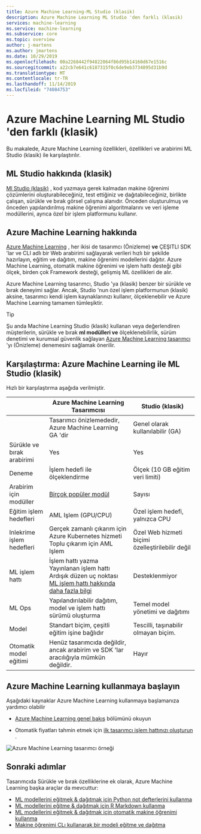 ```yaml
---
title: Azure Machine Learning-ML Studio (klasik)
description: Azure Machine Learning ML Studio 'den farklı (klasik)
services: machine-learning
ms.service: machine-learning
ms.subservice: core
ms.topic: overview
author: j-martens
ms.author: jmartens
ms.date: 10/29/2019
ms.openlocfilehash: 00a2268442f94822064f86d95b14160d67e1516c
ms.sourcegitcommit: a22cb7e641c6187315f0c6de9eb3734895d31b9d
ms.translationtype: MT
ms.contentlocale: tr-TR
ms.lasthandoff: 11/14/2019
ms.locfileid: "74084753"
---
```

# <a name="how-azure-machine-learning-differs-from-ml-studio-classic"></a>Azure Machine Learning ML Studio 'den farklı (klasik)

Bu makalede, Azure Machine Learning özellikleri, özellikleri ve arabirimi ML Studio (klasik) ile karşılaştırılır. 

## <a name="about-ml-studio-classic"></a>ML Studio hakkında (klasik)
[Ml Studio (klasik)](studio/what-is-ml-studio.md) , kod yazmaya gerek kalmadan makine öğrenimi çözümlerini oluşturabileceğiniz, test ettiğiniz ve dağıtabileceğiniz, birlikte çalışan, sürükle ve bırak görsel çalışma alanıdır. Önceden oluşturulmuş ve önceden yapılandırılmış makine öğrenimi algoritmalarını ve veri işleme modüllerini, ayrıca özel bir işlem platformunu kullanır.

## <a name="about-azure-machine-learning"></a>Azure Machine Learning hakkında

[Azure Machine Learning](service/overview-what-is-azure-ml.md) , her ikisi de tasarımcı (Önizleme) **ve** ÇEŞITLI SDK 'lar ve CLI adlı bir Web arabirimi sağlayarak verileri hızlı bir şekilde hazırlayın, eğitim ve dağıtım, makine öğrenimi modellerini dağıtır. Azure Machine Learning, otomatik makine öğrenimi ve işlem hattı desteği gibi ölçek, birden çok Framework desteği, gelişmiş ML özellikleri de alır.

Azure Machine Learning tasarımcı, Studio 'ya (klasik) benzer bir sürükle ve bırak deneyimi sağlar. Ancak, Studio 'nun özel işlem platformunun (klasik) aksine, tasarımcı kendi işlem kaynaklarınızı kullanır, ölçeklenebilir ve Azure Machine Learning tamamen tümleşiktir.  

> [!TIP]
> Şu anda Machine Learning Studio (klasik) kullanan veya değerlendiren müşterilerin, sürükle ve bırak __ml modülleri ve__ ölçeklenebilirlik, sürüm denetimi ve kurumsal güvenlik sağlayan [Azure Machine Learning tasarımcı](https://docs.microsoft.com/azure/machine-learning/service/ui-concept-visual-interface) 'yı (Önizleme) denemesini sağlamak önerilir.

## <a name="comparison-azure-machine-learning-vs-ml-studio-classic"></a>Karşılaştırma: Azure Machine Learning ile ML Studio (klasik)

Hızlı bir karşılaştırma aşağıda verilmiştir.

||  Azure Machine Learning Tasarımcısı|Studio (klasik) |
|---| --- | --- |
||Tasarımcı önizlemededir, Azure Machine Learning GA 'dir|Genel olarak kullanılabilir (GA) | 
|Sürükle ve bırak arabirimi| Yes | Yes|
|Deneme| İşlem hedefi ile ölçeklendirme|Ölçek (10 GB eğitim veri limiti) | 
|Arabirim için modüller| [Birçok popüler modül](algorithm-module-reference/module-reference.md) | Sayısı |
|Eğitim işlem hedefleri| AML Işlem (GPU/CPU)|Özel işlem hedefi, yalnızca CPU|
|Inlekrime işlem hedefleri| Gerçek zamanlı çıkarım için Azure Kubernetes hizmeti <br/>Toplu çıkarım için AML Işlem|Özel Web hizmeti biçimi özelleştirilebilir değil | 
|ML işlem hattı| İşlem hattı yazma <br/> Yayınlanan işlem hattı <br/> Ardışık düzen uç noktası <br/> [ML işlem hattı hakkında daha fazla bilgi](service/concept-ml-pipelines.md)|Desteklenmiyor | 
|ML Ops| Yapılandırılabilir dağıtım, model ve işlem hattı sürümü oluşturma|Temel model yönetimi ve dağıtımı | 
|Model| Standart biçim, çeşitli eğitim işine bağlıdır|Tescilli, taşınabilir olmayan biçim.| 
|Otomatik model eğitimi|Henüz tasarımcıda değildir, ancak arabirim ve SDK 'lar aracılığıyla mümkün değildir.| Hayır | 

## <a name="get-started-with-azure-machine-learning"></a>Azure Machine Learning kullanmaya başlayın

Aşağıdaki kaynaklar Azure Machine Learning kullanmaya başlamanıza yardımcı olabilir

- [Azure Machine Learning genel bakış](service/tutorial-first-experiment-automated-ml.md) bölümünü okuyun 

- Otomatik fiyatları tahmin etmek için [ilk tasarımcı işlem hattınızı oluşturun](service/tutorial-designer-automobile-price-train-score.md) .

![Azure Machine Learning tasarımcı örneği](service/media/concept-ml-pipelines/designer-drag-and-drop.gif)

## <a name="next-steps"></a>Sonraki adımlar

Tasarımcıda Sürükle ve bırak özelliklerine ek olarak, Azure Machine Learning başka araçlar da mevcuttur:  
  + [ML modellerini eğitmek & dağıtmak için Python not defterlerini kullanma](./service/tutorial-1st-experiment-sdk-setup.md)
  + [ML modellerini eğitme & dağıtmak için R Markdown kullanma](./service/tutorial-1st-r-experiment.md) 
  + [ML modellerini eğitmek & dağıtmak için otomatik makine öğrenimi kullanma](./service/tutorial-designer-automobile-price-train-score.md) 
  + [Makine öğrenimi CLı kullanarak bir modeli eğitme ve dağıtma](./service/tutorial-train-deploy-model-cli.md)

